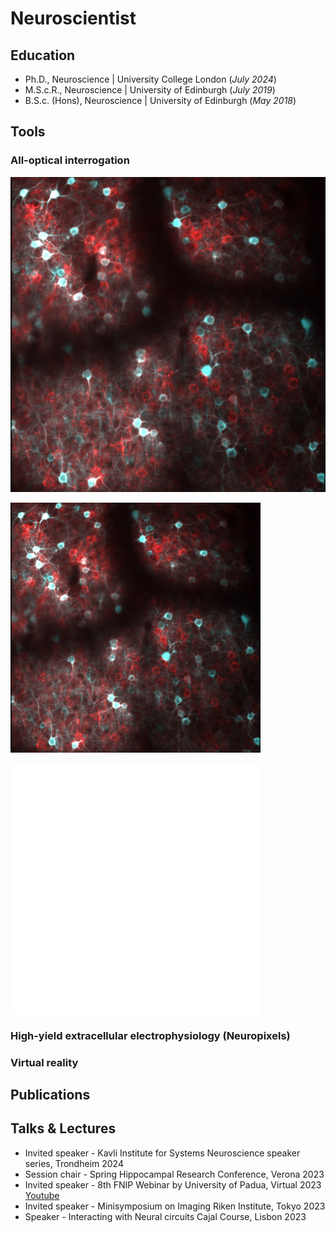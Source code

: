 # Neuroscientist 

## Education
- Ph.D., Neuroscience | University College London (_July 2024_)								       		
- M.S.c.R., Neuroscience | University of Edinburgh (_July 2019_)	 			        		
- B.S.c. (Hons), Neuroscience | University of Edinburgh (_May 2018_)

## Tools
### All-optical interrogation
![Cortex](/assets/CTX.jpg) 

<div style="display:flex;gap:20px;align-items:center;flex-wrap:wrap">
  <img src="assets/CTX.jpg" alt="Cortex" width="400" height="400">
  <iframe src="assets/ctx-video.html"
          width="400" height="400" style="border:0"
          title="CTX video"></iframe>
</div>

### High-yield extracellular electrophysiology (Neuropixels)

### Virtual reality 

## Publications 

## Talks & Lectures
- Invited speaker - Kavli Institute for Systems Neuroscience speaker series, Trondheim 2024
- Session chair - Spring Hippocampal Research Conference, Verona 2023
- Invited speaker  - 8th FNIP Webinar by University of Padua, Virtual 2023 [Youtube](https://www.youtube.com/watch?v=FCxVaeMQ9bs&ab_channel=FNIP)
- Invited speaker - Minisymposium on Imaging Riken Institute, Tokyo 2023
- Speaker - Interacting with Neural circuits Cajal Course, Lisbon 2023

